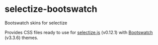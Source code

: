 # selectize-bootswatch
Bootswatch skins for selectize

Provides CSS files ready to use for [selectize.js](http://brianreavis.github.io/selectize.js/) (v0.12.1) with [Bootswatch](https://bootswatch.com/) (v3.3.6) themes.
